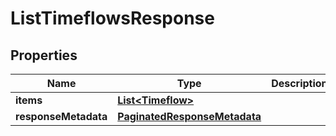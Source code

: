 

# ListTimeflowsResponse


## Properties

Name | Type | Description | Notes
------------ | ------------- | ------------- | -------------
**items** | [**List&lt;Timeflow&gt;**](Timeflow.md) |  |  [optional]
**responseMetadata** | [**PaginatedResponseMetadata**](PaginatedResponseMetadata.md) |  |  [optional]



